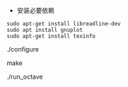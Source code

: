* 安装必要依赖
```
sudo apt-get install libreadline-dev
sudo apt install gnuplot
sudo apt-get install texinfo
```

./configure

make

./run_octave

